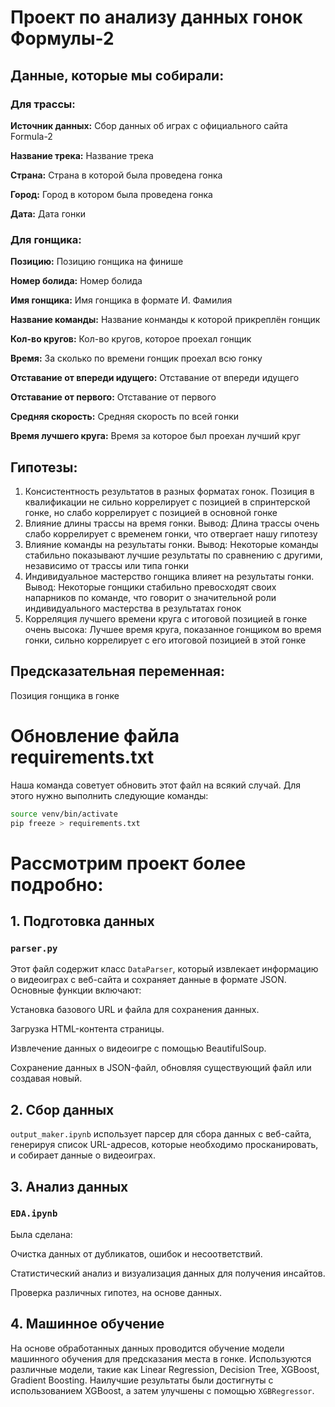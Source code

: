 # Проект по анализу данных гонок Формулы-2

## Данные, которые мы собирали:

### Для трассы:

**Источник данных:** Сбор данных об играх с официального сайта Formula-2

**Название трека:** Название трека

**Страна:** Страна в которой была проведена гонка

**Город:** Город в котором была проведена гонка

**Дата:** Дата гонки

### Для гонщика:

**Позицию:** Позицию гонщика на финише

**Номер болида:** Номер болида

**Имя гонщика:** Имя гонщика в формате И. Фамилия

**Название команды:** Название конманды к которой прикреплён гонщик

**Кол-во кругов:** Кол-во кругов, которое проехал гонщик

**Время:** За сколько по времени гонщик проехал всю гонку

**Отставание от впереди идущего:** Отставание от впереди идущего

**Отставание от первого:** Отставание от первого

**Средняя скорость:** Средняя скорость по всей гонки

**Время лучшего круга:** Время за которое был проехан лучший круг

## Гипотезы:

1. Консистентность результатов в разных форматах гонок. Позиция в квалификации не сильно коррелирует
   с позицией в спринтерской гонке, но слабо коррелирует с позицией в основной гонке
2. Влияние длины трассы на время гонки. Вывод: Длина трассы очень слабо коррелирует с временем
   гонки, что отвергает нашу гипотезу
3. Влияние команды на результаты гонки. Вывод: Некоторые команды стабильно показывают лучшие
   результаты по сравнению с другими, независимо от трассы или типа гонки
4. Индивидуальное мастерство гонщика влияет на результаты гонки. Вывод: Некоторые гонщики стабильно
   превосходят своих напарников по команде, что говорит о значительной роли индивидуального
   мастерства в результатах гонок
5. Корреляция лучшего времени круга с итоговой позицией в гонке очень высока: Лучшее время круга,
   показанное гонщиком во время гонки, сильно коррелирует с его итоговой позицией в этой гонке

## Предсказательная переменная:

Позиция гонщика в гонке

# Обновление файла requirements.txt

Наша команда советует обновить этот файл на всякий случай. Для этого нужно выполнить следующие
команды:

```bash
source venv/bin/activate
pip freeze > requirements.txt
```

# Рассмотрим проект более подробно:

## 1. Подготовка данных

### `parser.py`

Этот файл содержит класс `DataParser`, который извлекает информацию о видеоиграх с веб-сайта и
сохраняет данные в формате JSON. Основные функции включают:

Установка базового URL и файла для сохранения данных.

Загрузка HTML-контента страницы.

Извлечение данных о видеоигре с помощью BeautifulSoup.

Сохранение данных в JSON-файл, обновляя существующий файл или создавая новый.

## 2. Сбор данных

`output_maker.ipynb` использует парсер для сбора данных с веб-сайта, генерируя список URL-адресов,
которые необходимо просканировать, и собирает данные о видеоиграх.

## 3. Анализ данных

### `EDA.ipynb`

Была сделана:

Очистка данных от дубликатов, ошибок и несоответствий.

Статистический анализ и визуализация данных для получения инсайтов.

Проверка различных гипотез, на основе данных.

## 4. Машинное обучение

На основе обработанных данных проводится обучение модели машинного обучения для предсказания
места в гонке. Используются различные модели, такие как Linear Regression, Decision Tree, XGBoost,
Gradient Boosting. Наилучшие результаты были достигнуты с использованием XGBoost, а затем улучшены с
помощью `XGBRegressor`.
